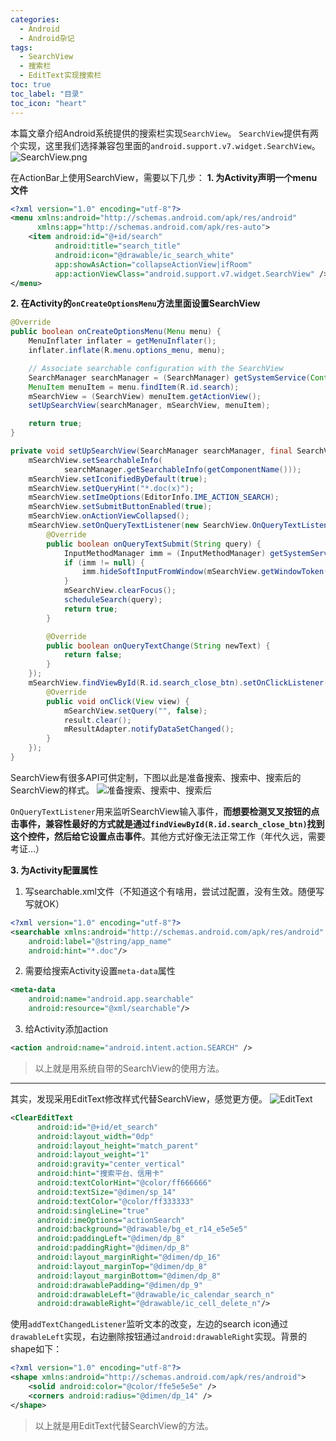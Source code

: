```yaml
---
categories:
  - Android
  - Android杂记
tags:
  - SearchView
  - 搜索栏
  - EditText实现搜索栏
toc: true
toc_label: "目录"
toc_icon: "heart"
---
```


本篇文章介绍Android系统提供的搜索栏实现`SearchView`。
`SearchView`提供有两个实现，这里我们选择兼容包里面的`android.support.v7.widget.SearchView`。
![SearchView.png](http://upload-images.jianshu.io/upload_images/2525608-e73c99155d939e28.png?imageMogr2/auto-orient/strip%7CimageView2/2/w/1240)

在ActionBar上使用SearchView，需要以下几步：
**1. 为Activity声明一个menu文件**
```xml
<?xml version="1.0" encoding="utf-8"?>
<menu xmlns:android="http://schemas.android.com/apk/res/android"
      xmlns:app="http://schemas.android.com/apk/res-auto">
    <item android:id="@+id/search"
          android:title="search_title"
          android:icon="@drawable/ic_search_white"
          app:showAsAction="collapseActionView|ifRoom"
          app:actionViewClass="android.support.v7.widget.SearchView" />
</menu>
```
**2. 在Activity的`onCreateOptionsMenu`方法里面设置SearchView**
```java
@Override
public boolean onCreateOptionsMenu(Menu menu) {
    MenuInflater inflater = getMenuInflater();
    inflater.inflate(R.menu.options_menu, menu);

    // Associate searchable configuration with the SearchView
    SearchManager searchManager = (SearchManager) getSystemService(Context.SEARCH_SERVICE);
    MenuItem menuItem = menu.findItem(R.id.search);
    mSearchView = (SearchView) menuItem.getActionView();
    setUpSearchView(searchManager, mSearchView, menuItem);

    return true;
}

private void setUpSearchView(SearchManager searchManager, final SearchView mSearchView, MenuItem menuItem) {
    mSearchView.setSearchableInfo(
            searchManager.getSearchableInfo(getComponentName()));
    mSearchView.setIconifiedByDefault(true);
    mSearchView.setQueryHint("*.doc(x)");
    mSearchView.setImeOptions(EditorInfo.IME_ACTION_SEARCH);
    mSearchView.setSubmitButtonEnabled(true);
    mSearchView.onActionViewCollapsed();
    mSearchView.setOnQueryTextListener(new SearchView.OnQueryTextListener() {
        @Override
        public boolean onQueryTextSubmit(String query) {
            InputMethodManager imm = (InputMethodManager) getSystemService(Context.INPUT_METHOD_SERVICE);
            if (imm != null) {
                imm.hideSoftInputFromWindow(mSearchView.getWindowToken(), 0);
            }
            mSearchView.clearFocus();
            scheduleSearch(query);
            return true;
        }

        @Override
        public boolean onQueryTextChange(String newText) {
            return false;
        }
    });
    mSearchView.findViewById(R.id.search_close_btn).setOnClickListener(new View.OnClickListener() {
        @Override
        public void onClick(View view) {
            mSearchView.setQuery("", false);
            result.clear();
            mResultAdapter.notifyDataSetChanged();
        }
    });
}
```
SearchView有很多API可供定制，下图以此是准备搜索、搜索中、搜索后的SearchView的样式。
![准备搜索、搜索中、搜索后](http://upload-images.jianshu.io/upload_images/2525608-5794b7d6fb4398e9.png?imageMogr2/auto-orient/strip%7CimageView2/2/w/1240)

`OnQueryTextListener`用来监听SearchView输入事件，**而想要检测叉叉按钮的点击事件，兼容性最好的方式就是通过`findViewById(R.id.search_close_btn)`找到这个控件，然后给它设置点击事件**。其他方式好像无法正常工作（年代久远，需要考证...）

**3. 为Activity配置属性**
1. 写searchable.xml文件（不知道这个有啥用，尝试过配置，没有生效。随便写写就OK）
```xml
<?xml version="1.0" encoding="utf-8"?>
<searchable xmlns:android="http://schemas.android.com/apk/res/android"
    android:label="@string/app_name"
    android:hint="*.doc"/>
```
2. 需要给搜索Activity设置`meta-data`属性
```xml
<meta-data
    android:name="android.app.searchable"
    android:resource="@xml/searchable"/>
```
3. 给Activity添加action
```xml
<action android:name="android.intent.action.SEARCH" />
```

> 以上就是用系统自带的SearchView的使用方法。

- - -
其实，发现采用EditText修改样式代替SearchView，感觉更方便。
![EditText](http://upload-images.jianshu.io/upload_images/2525608-6b1dae2f2805d04c.png?imageMogr2/auto-orient/strip%7CimageView2/2/w/1240)
```xml
<ClearEditText
      android:id="@+id/et_search"
      android:layout_width="0dp"
      android:layout_height="match_parent"
      android:layout_weight="1"
      android:gravity="center_vertical"
      android:hint="搜索平台、信用卡"
      android:textColorHint="@color/ff666666"
      android:textSize="@dimen/sp_14"
      android:textColor="@color/ff333333"
      android:singleLine="true"
      android:imeOptions="actionSearch"
      android:background="@drawable/bg_et_r14_e5e5e5"
      android:paddingLeft="@dimen/dp_8"
      android:paddingRight="@dimen/dp_8"
      android:layout_marginRight="@dimen/dp_16"
      android:layout_marginTop="@dimen/dp_8"
      android:layout_marginBottom="@dimen/dp_8"
      android:drawablePadding="@dimen/dp_9"
      android:drawableLeft="@drawable/ic_calendar_search_n"
      android:drawableRight="@drawable/ic_cell_delete_n"/>
```
使用`addTextChangedListener`监听文本的改变，左边的search icon通过`drawableLeft`实现，右边删除按钮通过`android:drawableRight`实现。背景的shape如下：
```xml
<?xml version="1.0" encoding="utf-8"?>
<shape xmlns:android="http://schemas.android.com/apk/res/android">
    <solid android:color="@color/ffe5e5e5e" />
    <corners android:radius="@dimen/dp_14" />
</shape>
```

> 以上就是用EditText代替SearchView的方法。
